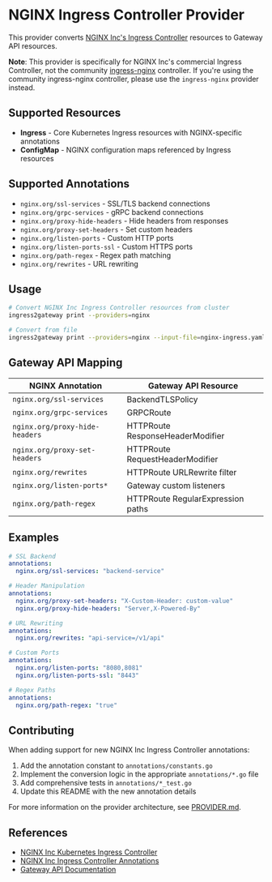 # NGINX Ingress Controller Provider

This provider converts [NGINX Inc's Ingress Controller](https://github.com/nginxinc/kubernetes-ingress) resources to Gateway API resources.

**Note**: This provider is specifically for NGINX Inc's commercial Ingress Controller, not the community [ingress-nginx](https://github.com/kubernetes/ingress-nginx) controller. If you're using the community ingress-nginx controller, please use the `ingress-nginx` provider instead.

## Supported Resources

* **Ingress** - Core Kubernetes Ingress resources with NGINX-specific annotations
* **ConfigMap** - NGINX configuration maps referenced by Ingress resources

## Supported Annotations

* `nginx.org/ssl-services` - SSL/TLS backend connections
* `nginx.org/grpc-services` - gRPC backend connections  
* `nginx.org/proxy-hide-headers` - Hide headers from responses
* `nginx.org/proxy-set-headers` - Set custom headers
* `nginx.org/listen-ports` - Custom HTTP ports
* `nginx.org/listen-ports-ssl` - Custom HTTPS ports
* `nginx.org/path-regex` - Regex path matching
* `nginx.org/rewrites` - URL rewriting

## Usage

```bash
# Convert NGINX Inc Ingress Controller resources from cluster
ingress2gateway print --providers=nginx

# Convert from file
ingress2gateway print --providers=nginx --input-file=nginx-ingress.yaml
```

## Gateway API Mapping

| NGINX Annotation | Gateway API Resource              |
|---|-----------------------------------|
| `nginx.org/ssl-services` | BackendTLSPolicy                  |
| `nginx.org/grpc-services` | GRPCRoute                         |
| `nginx.org/proxy-hide-headers` | HTTPRoute ResponseHeaderModifier  |
| `nginx.org/proxy-set-headers` | HTTPRoute RequestHeaderModifier   |
| `nginx.org/rewrites` | HTTPRoute URLRewrite filter       |
| `nginx.org/listen-ports*` | Gateway custom listeners          |
| `nginx.org/path-regex` | HTTPRoute RegularExpression paths |

## Examples

```yaml
# SSL Backend
annotations:
  nginx.org/ssl-services: "backend-service"

# Header Manipulation  
annotations:
  nginx.org/proxy-set-headers: "X-Custom-Header: custom-value"
  nginx.org/proxy-hide-headers: "Server,X-Powered-By"

# URL Rewriting
annotations:
  nginx.org/rewrites: "api-service=/v1/api"

# Custom Ports
annotations:
  nginx.org/listen-ports: "8080,8081"
  nginx.org/listen-ports-ssl: "8443"

# Regex Paths
annotations:
  nginx.org/path-regex: "true"
```

## Contributing

When adding support for new NGINX Inc Ingress Controller annotations:

1. Add the annotation constant to `annotations/constants.go`
2. Implement the conversion logic in the appropriate `annotations/*.go` file
3. Add comprehensive tests in `annotations/*_test.go`
4. Update this README with the new annotation details

For more information on the provider architecture, see [PROVIDER.md](../../PROVIDER.md).

## References

* [NGINX Inc Kubernetes Ingress Controller](https://github.com/nginxinc/kubernetes-ingress)
* [NGINX Inc Ingress Controller Annotations](https://docs.nginx.com/nginx-ingress-controller/configuration/ingress-resources/advanced-configuration-with-annotations/)
* [Gateway API Documentation](https://gateway-api.sigs.k8s.io/)
